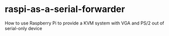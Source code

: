 # raspi-as-a-serial-forwarder
How to use Raspberry Pi to provide a KVM system with VGA and PS/2 out of serial-only device
